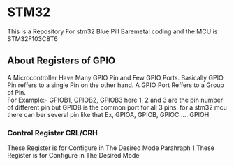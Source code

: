 # STM32
This is a Repository For stm32 Blue Pill Baremetal coding and the MCU is STM32F103C8T6 

## About Registers of GPIO

A Microcontroller Have Many GPIO Pin and Few GPIO Ports. Basically GPIO Pin reffers to a single Pin on the other hand. A GPIO Port Reffers to a Group of Pin.<br>
For Example:- 
GPIOB1, GPIOB2, GPIOB3 here 1, 2 and 3 are the pin number of different pin but GPIOB is the common port for all 3 pins. for a stm32 mcu there can ber several pin like that Ex, GPIOA, GPIOB, GPIOC .... GPIOH

### Control Register CRL/CRH

These Register is for Configure in The Desired Mode
Parahraph 1
These Register is for Configure in The Desired Mode